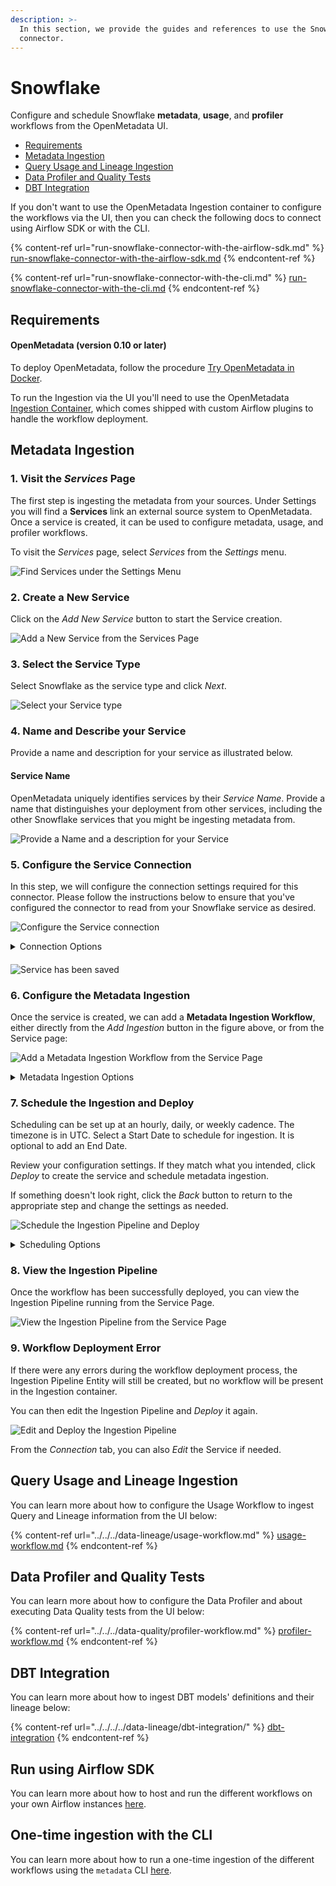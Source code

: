 ```yaml
---
description: >-
  In this section, we provide the guides and references to use the Snowflake
  connector.
---
```


# Snowflake

Configure and schedule Snowflake **metadata**, **usage**, and **profiler** workflows from the OpenMetadata UI.

* [Requirements](./#requirements)
* [Metadata Ingestion](./#metadata-ingestion)
* [Query Usage and Lineage Ingestion](./#query-usage-and-lineage-ingestion)
* [Data Profiler and Quality Tests](./#data-profiler-and-quality-tests)
* [DBT Integration](./#dbt-integration)

If you don't want to use the OpenMetadata Ingestion container to configure the workflows via the UI, then you can check the following docs to connect using Airflow SDK or with the CLI.

{% content-ref url="run-snowflake-connector-with-the-airflow-sdk.md" %}
[run-snowflake-connector-with-the-airflow-sdk.md](run-snowflake-connector-with-the-airflow-sdk.md)
{% endcontent-ref %}

{% content-ref url="run-snowflake-connector-with-the-cli.md" %}
[run-snowflake-connector-with-the-cli.md](run-snowflake-connector-with-the-cli.md)
{% endcontent-ref %}

## Requirements

#### **OpenMetadata (version 0.10 or later)**

To deploy OpenMetadata, follow the procedure [Try OpenMetadata in Docker](../../../../overview/run-openmetadata.md).

To run the Ingestion via the UI you'll need to use the OpenMetadata [Ingestion Container](https://hub.docker.com/r/openmetadata/ingestion), which comes shipped with custom Airflow plugins to handle the workflow deployment.

## Metadata Ingestion

### 1. Visit the _Services_ Page

The first step is ingesting the metadata from your sources. Under Settings you will find a **Services** link an external source system to OpenMetadata. Once a service is created, it can be used to configure metadata, usage, and profiler workflows.

To visit the _Services_ page, select _Services_ from the _Settings_ menu.

![Find Services under the Settings Menu](<../../../.gitbook/assets/image (5) (1) (1).png>)

### 2. Create a New Service

Click on the _Add New Service_ button to start the Service creation.

![Add a New Service from the Services Page](<../../../../.gitbook/assets/image (127).png>)

### 3. Select the Service Type

Select Snowflake as the service type and click _Next_.

![Select your Service type](<../../../../.gitbook/assets/image (11).png>)

### 4. Name and Describe your Service

Provide a name and description for your service as illustrated below.

#### Service Name

OpenMetadata uniquely identifies services by their _Service Name_. Provide a name that distinguishes your deployment from other services, including the other Snowflake services that you might be ingesting metadata from.

![Provide a Name and a description for your Service](<../../../../.gitbook/assets/image (25).png>)

### 5. Configure the Service Connection

In this step, we will configure the connection settings required for this connector. Please follow the instructions below to ensure that you've configured the connector to read from your Snowflake service as desired.

![Configure the Service connection](<../../../../.gitbook/assets/image (98).png>)

<details>

<summary>Connection Options</summary>

**Username**

Enter the username of your Snowflake user in the _Username_ field. The specified user should be authorized to read all databases you want to include in the metadata ingestion workflow.

**Password**

Enter the password for your Snowflake user in the _Password_ field.

**Host and Port**

Enter the fully qualified hostname and port number for your Snowflake deployment in the _Host and Port_ field.

**Account**

Enter the details for the Snowflake _Account_.

**Role (Optional)**

Enter the details of the Snowflake Account _Role_. This is an optional detail.

**Database (optional)**

If you want to limit metadata ingestion to a single database, enter the name of this database in the Database field. If no value is entered for this field, the connector will ingest metadata from all databases that the specified user is authorized to read.

**Warehouse (Optional)**

Enter the details of the Snowflake warehouse. This is an optional requirement.

**Private Key (Optional)**

Connection to Snowflake instance via Private Key. Read about how to create a Private Key [here](https://docs.snowflake.com/en/user-guide/key-pair-auth.html#step-1-generate-the-private-key).

**Snowflake Passphrase Key (Optional)**

Snowflake Passphrase Key used with Private Key.

**Connection Options (Optional)**

Enter the details for any additional connection options that can be sent to Snowflake during the connection. These details must be added as Key-Value pairs.

**Connection Arguments (Optional)**

Enter the details for any additional connection arguments such as security or protocol configs that can be sent to Snowflake during the connection. These details must be added as Key-Value pairs.

In case you are using Single-Sign-On (SSO) for authentication, add the `authenticator` details in the Connection Arguments as a Key-Value pair as follows.

`"authenticator" : "sso_login_url"`

In case you authenticate with SSO using an external browser popup, then add the `authenticator` details in the Connection Arguments as a Key-Value pair as follows.

`"authenticator" : "externalbrowser"`

</details>

####

![Service has been saved](<../../../.gitbook/assets/image (17) (3).png>)

### 6. Configure the Metadata Ingestion

Once the service is created, we can add a **Metadata Ingestion Workflow**, either directly from the _Add Ingestion_ button in the figure above, or from the Service page:

![Add a Metadata Ingestion Workflow from the Service Page](<../../../../.gitbook/assets/image (116).png>)

<details>

<summary>Metadata Ingestion Options</summary>

**Include (Table Filter Pattern)**

Use to table filter patterns to control whether or not to include tables as part of metadata ingestion and data profiling.

Explicitly include tables by adding a list of comma-separated regular expressions to the _Include_ field. OpenMetadata will include all tables with names matching one or more of the supplied regular expressions. All other tables will be excluded. See the figure above for an example.

**Exclude (Table Filter Pattern)**

Explicitly exclude tables by adding a list of comma-separated regular expressions to the _Exclude_ field. OpenMetadata will exclude all tables with names matching one or more of the supplied regular expressions. All other tables will be included. See the figure above for an example.

**Include (Schema Filter Pattern)**

Use to schema filter patterns to control whether or not to include schemas as part of metadata ingestion and data profiling.

Explicitly include schemas by adding a list of comma-separated regular expressions to the _Include_ field. OpenMetadata will include all schemas with names matching one or more of the supplied regular expressions. All other schemas will be excluded.

**Exclude (Schema Filter Pattern)**

Explicitly exclude schemas by adding a list of comma-separated regular expressions to the _Exclude_ field. OpenMetadata will exclude all schemas with names matching one or more of the supplied regular expressions. All other schemas will be included.

**Include views (toggle)**

Set the _Include views_ toggle to the on position to control whether or not to include views as part of metadata ingestion and data profiling.

Explicitly include views by adding the following key-value pair in the `source.config` field of your configuration file.

**Enable data profiler (toggle)**

The data profiler ingests usage information for tables. This enables you to assess the frequency of use, reliability, and other details.

When enabled, the data profiler will run as part of metadata ingestion. Running the data profiler increases the amount of time it takes for metadata ingestion but provides the benefits mentioned above.

Set the _Enable data profiler_ toggle to the on position to enable the data profiler.

**Ingest sample data (toggle)**

Set the _Ingest sample data_ toggle to the on position to control whether or not to generate sample data to include in table views in the OpenMetadata user interface.

</details>

### 7. Schedule the Ingestion and Deploy

Scheduling can be set up at an hourly, daily, or weekly cadence. The timezone is in UTC. Select a Start Date to schedule for ingestion. It is optional to add an End Date.

Review your configuration settings. If they match what you intended, click _Deploy_ to create the service and schedule metadata ingestion.

If something doesn't look right, click the _Back_ button to return to the appropriate step and change the settings as needed.

![Schedule the Ingestion Pipeline and Deploy](<../../../../.gitbook/assets/image (94).png>)

<details>

<summary>Scheduling Options</summary>

**Every**

Use the _Every_ drop down menu to select the interval at which you want to ingest metadata. Your options are as follows:

* _Hour_: Ingest metadata once per hour
* _Day_: Ingest metadata once per day
* _Week_: Ingest metadata once per week

**Day**

The _Day_ selector is only active when ingesting metadata once per week. Use the _Day_ selector to set the day of the week on which to ingest metadata.

**Minute**

The _Minute_ dropdown is only active when ingesting metadata once per hour. Use the _Minute_ drop down menu to select the minute of the hour at which to begin ingesting metadata.

**Time**

The _Time_ drop down menus are active when ingesting metadata either once per day or once per week. Use the time drop downs to select the time of day at which to begin ingesting metadata.

**Start date (UTC)**

Use the _Start date_ selector to choose the date at which to begin ingesting metadata according to the defined schedule.

**End date (UTC)**

Use the _End date_ selector to choose the date at which to stop ingesting metadata according to the defined schedule. If no end date is set, metadata ingestion will continue according to the defined schedule indefinitely.

After configuring the workflow, you can click on _Deploy_ to create the pipeline.

</details>

### 8. View the Ingestion Pipeline

Once the workflow has been successfully deployed, you can view the Ingestion Pipeline running from the Service Page.

![View the Ingestion Pipeline from the Service Page](<../../../../.gitbook/assets/image (126).png>)

### 9. Workflow Deployment Error

If there were any errors during the workflow deployment process, the Ingestion Pipeline Entity will still be created, but no workflow will be present in the Ingestion container.

You can then edit the Ingestion Pipeline and _Deploy_ it again.

![Edit and Deploy the Ingestion Pipeline](<../../../../.gitbook/assets/image (35).png>)

From the _Connection_ tab, you can also _Edit_ the Service if needed.

## Query Usage and Lineage Ingestion

You can learn more about how to configure the Usage Workflow to ingest Query and Lineage information from the UI below:

{% content-ref url="../../../data-lineage/usage-workflow.md" %}
[usage-workflow.md](../../../data-lineage/usage-workflow.md)
{% endcontent-ref %}

## Data Profiler and Quality Tests

You can learn more about how to configure the Data Profiler and about executing Data Quality tests from the UI below:

{% content-ref url="../../../data-quality/profiler-workflow.md" %}
[profiler-workflow.md](../../../data-quality/profiler-workflow.md)
{% endcontent-ref %}

## DBT Integration

You can learn more about how to ingest DBT models' definitions and their lineage below:

{% content-ref url="../../../../data-lineage/dbt-integration/" %}
[dbt-integration](../../../../data-lineage/dbt-integration/)
{% endcontent-ref %}

## Run using Airflow SDK

You can learn more about how to host and run the different workflows on your own Airflow instances [here](run-snowflake-connector-with-the-airflow-sdk.md).

## One-time ingestion with the CLI

You can learn more about how to run a one-time ingestion of the different workflows using the `metadata` CLI [here](../../../../integrations/connectors/mysql-1-1/run-mysql-connector-using-cli.md).
